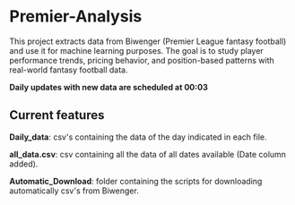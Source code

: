 # Premier-Analysis
This project extracts data from Biwenger (Premier League fantasy football) and use it for machine learning purposes. The goal is to study player performance trends, pricing behavior, and position-based patterns with real-world fantasy football data.

**Daily updates with new data are scheduled at 00:03**

## Current features

**Daily_data**: csv's containing the data of the day indicated in each file.

**all_data.csv**: csv containing all the data of all dates available (Date column added).

**Automatic_Download**: folder containing the scripts for downloading automatically csv's from Biwenger. 
